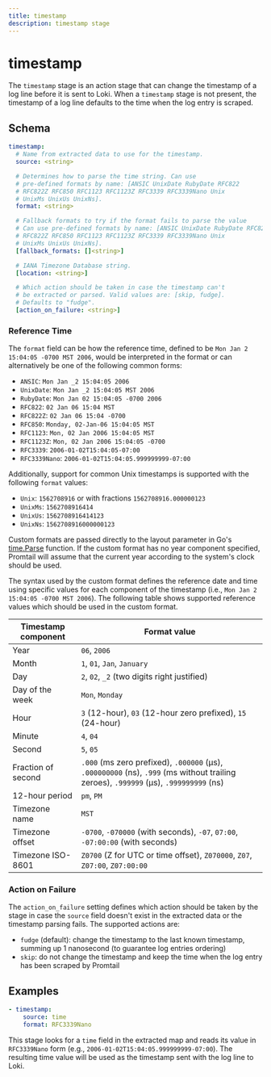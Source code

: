 ```yaml
---
title: timestamp
description: timestamp stage
---
```

# timestamp

The `timestamp` stage is an action stage that can change the timestamp of a log
line before it is sent to Loki. When a `timestamp` stage is not present, the
timestamp of a log line defaults to the time when the log entry is scraped.

## Schema

```yaml
timestamp:
  # Name from extracted data to use for the timestamp.
  source: <string>

  # Determines how to parse the time string. Can use
  # pre-defined formats by name: [ANSIC UnixDate RubyDate RFC822
  # RFC822Z RFC850 RFC1123 RFC1123Z RFC3339 RFC3339Nano Unix
  # UnixMs UnixUs UnixNs].
  format: <string>

  # Fallback formats to try if the format fails to parse the value
  # Can use pre-defined formats by name: [ANSIC UnixDate RubyDate RFC822
  # RFC822Z RFC850 RFC1123 RFC1123Z RFC3339 RFC3339Nano Unix
  # UnixMs UnixUs UnixNs].
  [fallback_formats: []<string>]

  # IANA Timezone Database string.
  [location: <string>]

  # Which action should be taken in case the timestamp can't
  # be extracted or parsed. Valid values are: [skip, fudge].
  # Defaults to "fudge".
  [action_on_failure: <string>]
```

### Reference Time

The `format` field can be how the reference time, defined to be `Mon Jan 2 15:04:05 -0700 MST 2006`, would be interpreted in the format or can alternatively be one of the following common forms:

- `ANSIC`: `Mon Jan _2 15:04:05 2006`
- `UnixDate`: `Mon Jan _2 15:04:05 MST 2006`
- `RubyDate`: `Mon Jan 02 15:04:05 -0700 2006`
- `RFC822`: `02 Jan 06 15:04 MST`
- `RFC822Z`: `02 Jan 06 15:04 -0700`
- `RFC850`: `Monday, 02-Jan-06 15:04:05 MST`
- `RFC1123`: `Mon, 02 Jan 2006 15:04:05 MST`
- `RFC1123Z`: `Mon, 02 Jan 2006 15:04:05 -0700`
- `RFC3339`: `2006-01-02T15:04:05-07:00`
- `RFC3339Nano`: `2006-01-02T15:04:05.999999999-07:00`

Additionally, support for common Unix timestamps is supported with the following
`format` values:

- `Unix`: `1562708916` or with fractions `1562708916.000000123`
- `UnixMs`: `1562708916414`
- `UnixUs`: `1562708916414123`
- `UnixNs`: `1562708916000000123`

Custom formats are passed directly to the layout parameter in Go's
[time.Parse](https://golang.org/pkg/time/#Parse) function. If the custom format
has no year component specified, Promtail will assume that the current year
according to the system's clock should be used.

The syntax used by the custom format defines the reference date and time using
specific values for each component of the timestamp (i.e., `Mon Jan 2 15:04:05
-0700 MST 2006`). The following table shows supported reference values which
should be used in the custom format.

| Timestamp component | Format value                                                                                                                         |
| ------------------- | ------------------------------------------------------------------------------------------------------------------------------------ |
| Year                | `06`, `2006`                                                                                                                         |
| Month               | `1`, `01`, `Jan`, `January`                                                                                                          |
| Day                 | `2`, `02`, `_2` (two digits right justified)                                                                                         |
| Day of the week     | `Mon`, `Monday`                                                                                                                      |
| Hour                | `3` (12-hour), `03` (12-hour zero prefixed), `15` (24-hour)                                                                          |
| Minute              | `4`, `04`                                                                                                                            |
| Second              | `5`, `05`                                                                                                                            |
| Fraction of second  | `.000` (ms zero prefixed), `.000000` (μs), `.000000000` (ns), `.999` (ms without trailing zeroes), `.999999` (μs), `.999999999` (ns) |
| 12-hour period      | `pm`, `PM`                                                                                                                           |
| Timezone name       | `MST`                                                                                                                                |
| Timezone offset     | `-0700`, `-070000` (with seconds), `-07`, `07:00`, `-07:00:00` (with seconds)                                                        |
| Timezone ISO-8601   | `Z0700` (Z for UTC or time offset), `Z070000`, `Z07`, `Z07:00`, `Z07:00:00`                                                          |

### Action on Failure

The `action_on_failure` setting defines which action should be taken by the
stage in case the `source` field doesn't exist in the extracted data or the
timestamp parsing fails. The supported actions are:

- `fudge` (default): change the timestamp to the last known timestamp, summing
  up 1 nanosecond (to guarantee log entries ordering)
- `skip`: do not change the timestamp and keep the time when the log entry has
  been scraped by Promtail

## Examples

```yaml
- timestamp:
    source: time
    format: RFC3339Nano
```

This stage looks for a `time` field in the extracted map and reads its value in
`RFC3339Nano` form (e.g., `2006-01-02T15:04:05.999999999-07:00`). The resulting
time value will be used as the timestamp sent with the log line to Loki.
